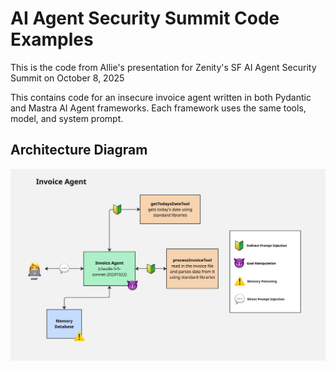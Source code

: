 # AI Agent Security Summit Code Examples
This is the code from Allie's presentation for Zenity's SF AI Agent Security Summit on October 8, 2025

This contains code for an insecure invoice agent written in both Pydantic and Mastra AI Agent frameworks. Each 
framework uses the same tools, model, and system prompt.

## Architecture Diagram
![Invoice Agent Architecture](insecure-invoice-agent.jpg)
